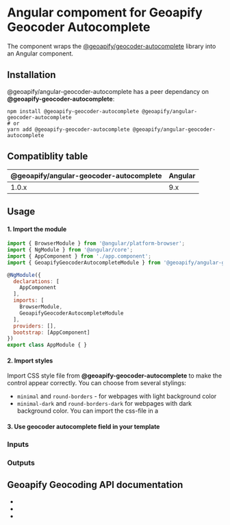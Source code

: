 # Angular compoment for Geoapify Geocoder Autocomplete
The component wraps the [@geoapify/geocoder-autocomplete](https://www.npmjs.com/package/@geoapify/geocoder-autocomplete) library into an Angular component.

## Installation
@geoapify/angular-geocoder-autocomplete has a peer dependancy on **@geoapify-geocoder-autocomplete**:
```
npm install @geoapify-geocoder-autocomplete @geoapify/angular-geocoder-autocomplete
# or 
yarn add @geoapify-geocoder-autocomplete @geoapify/angular-geocoder-autocomplete
```
## Compatiblity table
|@geoapify/angular-geocoder-autocomplete|Angular|
|-|-|
|1.0.x|9.x|

## Usage
#### 1. Import the module
```javascript
import { BrowserModule } from '@angular/platform-browser';
import { NgModule } from '@angular/core';
import { AppComponent } from './app.component';
import { GeoapifyGeocoderAutocompleteModule } from '@geoapify/angular-geocoder-autocomplete';

@NgModule({
  declarations: [
    AppComponent
  ],
  imports: [
    BrowserModule,
    GeoapifyGeocoderAutocompleteModule
  ],
  providers: [],
  bootstrap: [AppComponent]
})
export class AppModule { }

```
#### 2. Import styles
Import CSS style file from **@geoapify-geocoder-autocomplete** to make the control appear correctly. You can choose from several stylings:
* `minimal` and `round-borders` - for webpages with light background color
* `minimal-dark` and `round-borders-dark` for webpages with dark background color.
You can import the css-file in a 

#### 3. Use geocoder autocomplete field in your template

### Inputs 
### Outputs

## Geoapify Geocoding API documentation
*
*
*